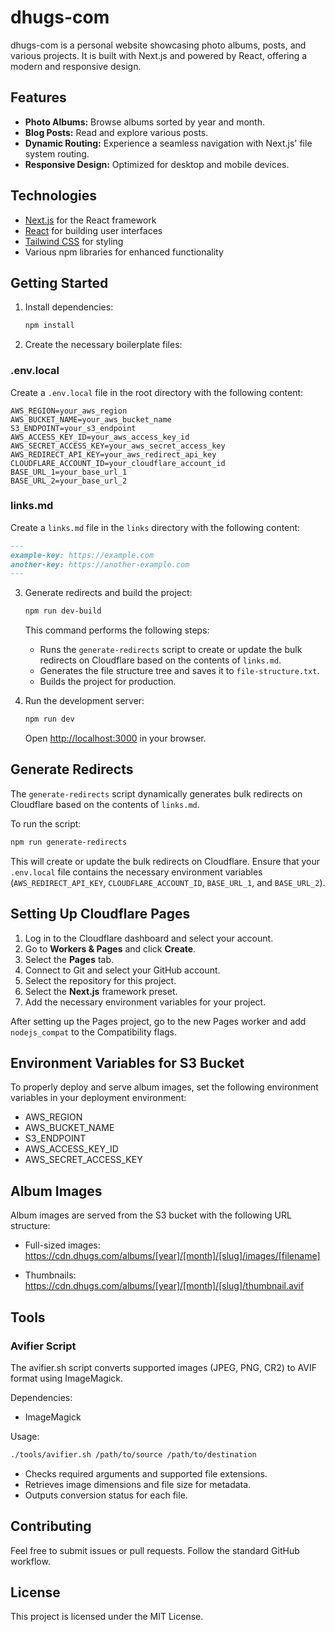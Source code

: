 # dhugs-com

dhugs-com is a personal website showcasing photo albums, posts, and various projects. It is built with Next.js and powered by React, offering a modern and responsive design.

## Features
- **Photo Albums:** Browse albums sorted by year and month.
- **Blog Posts:** Read and explore various posts.
- **Dynamic Routing:** Experience a seamless navigation with Next.js' file system routing.
- **Responsive Design:** Optimized for desktop and mobile devices.

## Technologies
- [Next.js](https://nextjs.org) for the React framework
- [React](https://reactjs.org) for building user interfaces
- [Tailwind CSS](https://tailwindcss.com) for styling
- Various npm libraries for enhanced functionality

## Getting Started

1. Install dependencies:
   ```bash
   npm install
   ```

2. Create the necessary boilerplate files:

### .env.local

Create a `.env.local` file in the root directory with the following content:

```plaintext
AWS_REGION=your_aws_region
AWS_BUCKET_NAME=your_aws_bucket_name
S3_ENDPOINT=your_s3_endpoint
AWS_ACCESS_KEY_ID=your_aws_access_key_id
AWS_SECRET_ACCESS_KEY=your_aws_secret_access_key
AWS_REDIRECT_API_KEY=your_aws_redirect_api_key
CLOUDFLARE_ACCOUNT_ID=your_cloudflare_account_id
BASE_URL_1=your_base_url_1
BASE_URL_2=your_base_url_2
```

### links.md

Create a `links.md` file in the `links` directory with the following content:

```markdown
---
example-key: https://example.com
another-key: https://another-example.com
---
```

3. Generate redirects and build the project:
   ```bash
   npm run dev-build
   ```
   This command performs the following steps:
   - Runs the `generate-redirects` script to create or update the bulk redirects on Cloudflare based on the contents of `links.md`.
   - Generates the file structure tree and saves it to `file-structure.txt`.
   - Builds the project for production.

4. Run the development server:
   ```bash
   npm run dev
   ```
   Open [http://localhost:3000](http://localhost:3000) in your browser.

## Generate Redirects

The `generate-redirects` script dynamically generates bulk redirects on Cloudflare based on the contents of `links.md`.

To run the script:
```bash
npm run generate-redirects
```

This will create or update the bulk redirects on Cloudflare. Ensure that your `.env.local` file contains the necessary environment variables (`AWS_REDIRECT_API_KEY`, `CLOUDFLARE_ACCOUNT_ID`, `BASE_URL_1`, and `BASE_URL_2`).

## Setting Up Cloudflare Pages

1. Log in to the Cloudflare dashboard and select your account.
2. Go to **Workers & Pages** and click **Create**.
3. Select the **Pages** tab.
4. Connect to Git and select your GitHub account.
5. Select the repository for this project.
6. Select the **Next.js** framework preset.
7. Add the necessary environment variables for your project.

After setting up the Pages project, go to the new Pages worker and add `nodejs_compat` to the Compatibility flags.

## Environment Variables for S3 Bucket

To properly deploy and serve album images, set the following environment variables in your deployment environment:

- AWS_REGION
- AWS_BUCKET_NAME
- S3_ENDPOINT
- AWS_ACCESS_KEY_ID
- AWS_SECRET_ACCESS_KEY

## Album Images

Album images are served from the S3 bucket with the following URL structure:

- Full-sized images: 
  https://cdn.dhugs.com/albums/[year]/[month]/[slug]/images/[filename]

- Thumbnails:
  https://cdn.dhugs.com/albums/[year]/[month]/[slug]/thumbnail.avif

## Tools

### Avifier Script

The avifier.sh script converts supported images (JPEG, PNG, CR2) to AVIF format using ImageMagick.

Dependencies:
- ImageMagick

Usage:
```bash
./tools/avifier.sh /path/to/source /path/to/destination
```

- Checks required arguments and supported file extensions.
- Retrieves image dimensions and file size for metadata.
- Outputs conversion status for each file.

## Contributing

Feel free to submit issues or pull requests. Follow the standard GitHub workflow.

## License

This project is licensed under the MIT License.
